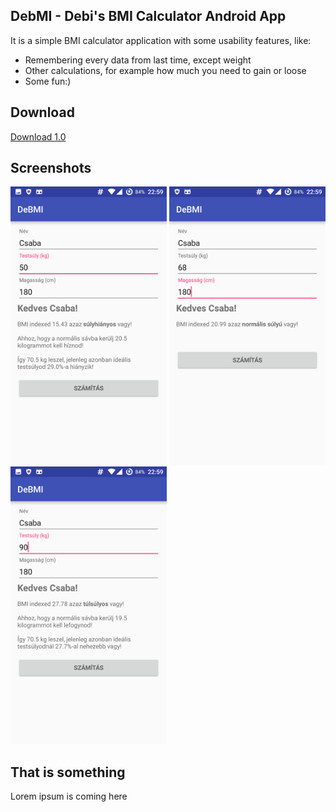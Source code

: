 ## DebMI - Debi's BMI Calculator Android App

It is a simple BMI calculator application with some usability features, like:
 * Remembering every data from last time, except weight
 * Other calculations, for example how much you need to gain or loose
 * Some fun:)
 
## Download
[Download 1.0](https://github.com/KopiasCsaba/DeBMI/blob/master/app/DebMI_1.0.apk?raw=true)

## Screenshots

<img src='https://raw.githubusercontent.com/KopiasCsaba/DeBMI/master/docs/img/screenshot_b.png' width=250> 
<img src='https://raw.githubusercontent.com/KopiasCsaba/DeBMI/master/docs/img/screenshot_a.png' width=250>
<img src='https://raw.githubusercontent.com/KopiasCsaba/DeBMI/master/docs/img/screenshot_c.png' width=250>

## That is something
Lorem ipsum is coming here

<!-- TESZT -->
<!-- TESZT2 -->

